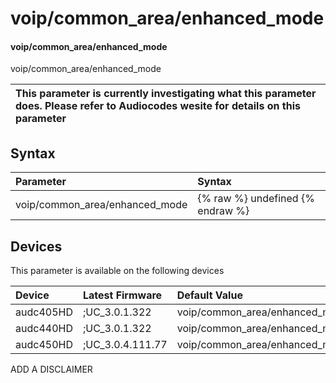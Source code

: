 ﻿---
description: voip/common_area/enhanced_mode
search:
    keywords: ['voip','common_area','enhanced_mode']
---

# voip/common_area/enhanced_mode

#### voip/common_area/enhanced_mode

voip/common_area/enhanced_mode


| This parameter is currently investigating what this parameter does. Please refer to Audiocodes wesite for details on this parameter | 
| :--- |

## Syntax
| Parameter | Syntax |
| :--- | :--- |
|voip/common_area/enhanced_mode | {% raw %} undefined {% endraw %}|

## Devices
This parameter is available on the following devices

| Device | Latest Firmware | Default Value |
|:---|:---|:---|
| audc405HD | ;UC_3.0.1.322 | voip/common_area/enhanced_mode=0 
| audc440HD | ;UC_3.0.1.322 | voip/common_area/enhanced_mode=0 
| audc450HD | ;UC_3.0.4.111.77 | voip/common_area/enhanced_mode=1 

ADD A DISCLAIMER
